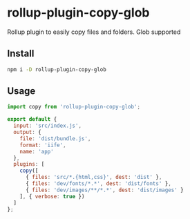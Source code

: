 # rollup-plugin-copy-glob

Rollup plugin to easily copy files and folders. Glob supported

## Install

```sh
npm i -D rollup-plugin-copy-glob
```

## Usage

```js
import copy from 'rollup-plugin-copy-glob';

export default {
  input: 'src/index.js',
  output: {
    file: 'dist/bundle.js',
    format: 'iife',
    name: 'app'
  },
  plugins: [
    copy([
      { files: 'src/*.{html,css}', dest: 'dist' },
      { files: 'dev/fonts/*.*', dest: 'dist/fonts' },
      { files: 'dev/images/**/*.*', dest: 'dist/images' }
    ], { verbose: true })
  ]
};
```
